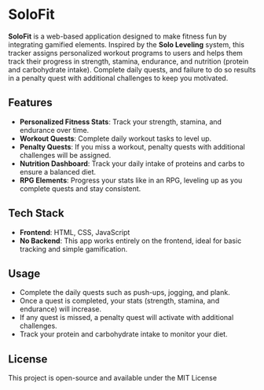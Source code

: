 # SoloFit
**SoloFit** is a web-based application designed to make fitness fun by integrating gamified elements. Inspired by the **Solo Leveling** system, this tracker assigns personalized workout programs to users and helps them track their progress in strength, stamina, endurance, and nutrition (protein and carbohydrate intake). Complete daily quests, and failure to do so results in a penalty quest with additional challenges to keep you motivated.
## Features
- **Personalized Fitness Stats**: Track your strength, stamina, and endurance over time.
- **Workout Quests**: Complete daily workout tasks to level up.
- **Penalty Quests**: If you miss a workout, penalty quests with additional challenges will be assigned.
- **Nutrition Dashboard**: Track your daily intake of proteins and carbs to ensure a balanced diet.
- **RPG Elements**: Progress your stats like in an RPG, leveling up as you complete quests and stay consistent.
## Tech Stack
- **Frontend**: HTML, CSS, JavaScript
- **No Backend**: This app works entirely on the frontend, ideal for basic tracking and simple gamification.
## Usage
- Complete the daily quests such as push-ups, jogging, and plank.
- Once a quest is completed, your stats (strength, stamina, and endurance) will increase.
- If any quest is missed, a penalty quest will activate with additional challenges.
- Track your protein and carbohydrate intake to monitor your diet.
## License
This project is open-source and available under the MIT License
